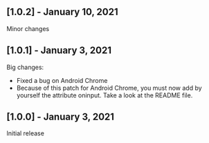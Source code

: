 ## [1.0.2] - January 10, 2021

Minor changes

## [1.0.1] - January 3, 2021

Big changes:

+ Fixed a bug on Android Chrome
+ Because of this patch for Android Chrome, you must now add by yourself the attribute oninput. Take a look at the README file.

## [1.0.0] - January 3, 2021

Initial release